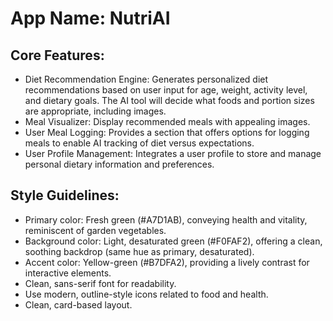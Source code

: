 # **App Name**: NutriAI

## Core Features:

- Diet Recommendation Engine: Generates personalized diet recommendations based on user input for age, weight, activity level, and dietary goals. The AI tool will decide what foods and portion sizes are appropriate, including images.
- Meal Visualizer: Display recommended meals with appealing images.
- User Meal Logging: Provides a section that offers options for logging meals to enable AI tracking of diet versus expectations.
- User Profile Management: Integrates a user profile to store and manage personal dietary information and preferences.

## Style Guidelines:

- Primary color: Fresh green (#A7D1AB), conveying health and vitality, reminiscent of garden vegetables.
- Background color: Light, desaturated green (#F0FAF2), offering a clean, soothing backdrop (same hue as primary, desaturated).
- Accent color: Yellow-green (#B7DFA2), providing a lively contrast for interactive elements.
- Clean, sans-serif font for readability.
- Use modern, outline-style icons related to food and health.
- Clean, card-based layout.